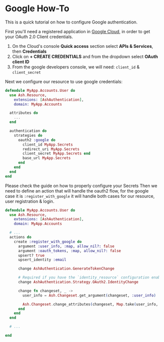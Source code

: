 # Google How-To

This is a quick tutorial on how to configure Google authentication.

First you'll need a registered application in [Google Cloud](https://console.cloud.google.com/welcome), in order to get your OAuth 2.0 Client credentials.

1. On the Cloud's console **Quick access** section select **APIs & Services**, then **Credentials**
2. Click on **+ CREATE CREDENTIALS** and from the dropdown select **OAuth client ID**
3. From the google developers console, we will need: `client_id` & `client_secret`

Next we configure our resource to use google credentials:

```elixir
defmodule MyApp.Accounts.User do
  use Ash.Resource,
    extensions: [AshAuthentication],
    domain: MyApp.Accounts

  attributes do
    ...
  end

  authentication do
    strategies do
      oauth2 :google do
        client_id MyApp.Secrets
        redirect_uri MyApp.Secrets
        client_secret MyApp.Secrets end
        base_url MyApp.Secrets
      end
    end
  end
end
```

Please check the guide on how to properly configure your Secrets
Then we need to define an action that will handle the oauth2 flow, for the google case it is `:register_with_google` it will handle both cases for our resource, user registration & login.

```elixir
defmodule MyApp.Accounts.User do
  use Ash.Resource,
    extensions: [AshAuthentication],
    domain: MyApp.Accounts

  # ...
  actions do
    create :register_with_google do
      argument :user_info, :map, allow_nil?: false
      argument :oauth_tokens, :map, allow_nil?: false
      upsert? true
      upsert_identity :email

      change AshAuthentication.GenerateTokenChange

      # Required if you have the `identity_resource` configuration enabled.
      change AshAuthentication.Strategy.OAuth2.IdentityChange

      change fn changeset, _ ->
        user_info = Ash.Changeset.get_argument(changeset, :user_info)

        Ash.Changeset.change_attributes(changeset, Map.take(user_info, ["email"]))
      end
    end
  end

  # ...

end
```

